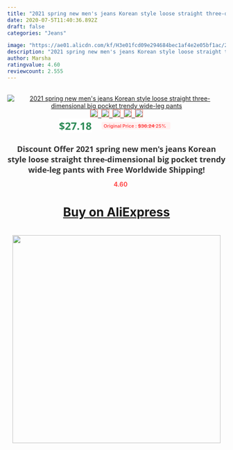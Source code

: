 ```yaml
---
title: "2021 spring new men's jeans Korean style loose straight three-dimensional big pocket trendy wide-leg pants"
date: 2020-07-5T11:40:36.892Z
draft: false
categories: "Jeans"

image: "https://ae01.alicdn.com/kf/H3e01fcd09e294684bec1af4e2e05bf1ac/2021-spring-new-men-s-jeans-Korean-style-loose-straight-three-dimensional-big-pocket-trendy-wide.jpg"
description: "2021 spring new men's jeans Korean style loose straight three-dimensional big pocket trendy wide-leg pants"
author: Marsha
ratingvalue: 4.60
reviewcount: 2.555
---
```

<br>
<div style="text-align: center;">
<a href="https://s.click.aliexpress.com/e/_ABkgHP" target="_blank" rel="nofollow noopener noreferrer"><img alt="2021 spring new men's jeans Korean style loose straight three-dimensional big pocket trendy wide-leg pants" class="magnifier-image" src="https://ae01.alicdn.com/kf/H3e01fcd09e294684bec1af4e2e05bf1ac/2021-spring-new-men-s-jeans-Korean-style-loose-straight-three-dimensional-big-pocket-trendy-wide.jpg_640x640.jpg">
<br>
<img style="border:1px solid salmon" src="https://ae01.alicdn.com/kf/H3e01fcd09e294684bec1af4e2e05bf1ac/2021-spring-new-men-s-jeans-Korean-style-loose-straight-three-dimensional-big-pocket-trendy-wide.jpg_120x120.jpg">&nbsp;&nbsp;<img style="border:1px solid salmon" src="https://ae01.alicdn.com/kf/H28e9cfcf0e2b4289b3696c810a0f59b9u/2021-spring-new-men-s-jeans-Korean-style-loose-straight-three-dimensional-big-pocket-trendy-wide.jpg_120x120.jpg">&nbsp;&nbsp;<img style="border:1px solid salmon" src="https://ae01.alicdn.com/kf/H45c3e009e4b345b2b3a3930dbab35601Q/2021-spring-new-men-s-jeans-Korean-style-loose-straight-three-dimensional-big-pocket-trendy-wide.jpg_120x120.jpg">&nbsp;&nbsp;<img style="border:1px solid salmon" src="https://ae01.alicdn.com/kf/H807dc257a72e444f817ffdd022c65999R/2021-spring-new-men-s-jeans-Korean-style-loose-straight-three-dimensional-big-pocket-trendy-wide.jpg_120x120.jpg">&nbsp;&nbsp;<img style="border:1px solid salmon" src="https://ae01.alicdn.com/kf/Hd216640d53a043a5a497cbe70575ba2ef/2021-spring-new-men-s-jeans-Korean-style-loose-straight-three-dimensional-big-pocket-trendy-wide.jpg_120x120.jpg"></a></div><br0>
<div style="text-align: center;"><span style="background-color: white; border: 0px; box-sizing: border-box; color: seagreen; display: inline-block; font-family: &quot;open sans&quot; , &quot;arial&quot; , &quot;helvetica&quot; , sans-serif , &quot;heiti&quot;; font-size: 24px; font-stretch: inherit; font-weight: 700; line-height: inherit; margin: 0px 10px 0px 0px; padding: 0px; vertical-align: middle;">$27.18 </span>
<span style="background: rgb(255 , 241 , 241); border-radius: 3px; border: 0px; box-sizing: border-box; color: #ff4747; display: inline-block; font-family: inherit; font-size: 12px; font-stretch: inherit; font-style: inherit; font-variant: inherit; font-weight: 600; line-height: inherit; margin: 0px; padding: 2px 5px; transform: scale(0.9); vertical-align: middle;">Original Price : <b style="text-decoration: line-through;">$36.24 </b> 25%&nbsp;&nbsp;</span></div>
<h1 style="color: #333333; display: inline-block; font-family: &quot;open sans&quot; , &quot;arial&quot; , &quot;helvetica&quot; , sans-serif , &quot;heiti&quot;; font-size: 18px; font-stretch: inherit; font-weight: 700; text-align: center;">Discount Offer 2021 spring new men's jeans Korean style loose straight three-dimensional big pocket trendy wide-leg pants with Free Worldwide Shipping!</h1>
<div style="color: #ff4747; text-align: center;">
<img src="https://4.bp.blogspot.com/-M0ZcTcb-5uY/XleCXlxnR4I/AAAAAAAAAEc/OrjgMkXV1oMQFaCRZj5HQwOCBcu3w1FegCPcBGAYYCw/s1600/star.png" style="height: 15px;">&nbsp;<b>4.60</b></div>
<div class="button_cont" align="center"><a class="buynow_a" href="https://s.click.aliexpress.com/e/_ABkgHP" target="_blank" rel="nofollow noopener noreferrer"><H1>Buy on AliExpress</H1></a></div><br>
<div class="separator" style="clear: both; text-align: center;">
<img src="https://lh3.googleusercontent.com/-pTy5HemUv9M/XlePHvY0dAI/AAAAAAAAAE4/0nX5iRUoIWY8eMW9Dpxeirr157OZliDIgCLcBGAsYHQ/s1600/badge.gif" width="480">
</div>
